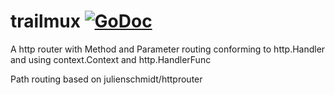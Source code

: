 # trailmux [![GoDoc](https://godoc.org/github.com/github.com/crhntr/trailmux?status.svg)](http://godoc.org/github.com/crhntr/trailmux)
A http router with Method and Parameter routing conforming to http.Handler and using context.Context and http.HandlerFunc

Path routing based on julienschmidt/httprouter

